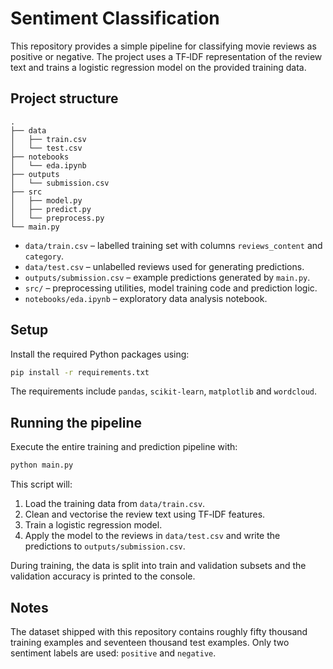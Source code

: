 # Sentiment Classification

This repository provides a simple pipeline for classifying movie reviews as
positive or negative.  The project uses a TF‑IDF representation of the review
text and trains a logistic regression model on the provided training data.

## Project structure

```
.
├── data
│   ├── train.csv
│   └── test.csv
├── notebooks
│   └── eda.ipynb
├── outputs
│   └── submission.csv
├── src
│   ├── model.py
│   ├── predict.py
│   └── preprocess.py
└── main.py
```

- `data/train.csv` – labelled training set with columns `reviews_content`
  and `category`.
- `data/test.csv` – unlabelled reviews used for generating predictions.
- `outputs/submission.csv` – example predictions generated by `main.py`.
- `src/` – preprocessing utilities, model training code and prediction logic.
- `notebooks/eda.ipynb` – exploratory data analysis notebook.

## Setup

Install the required Python packages using:

```bash
pip install -r requirements.txt
```

The requirements include `pandas`, `scikit-learn`, `matplotlib` and
`wordcloud`.

## Running the pipeline

Execute the entire training and prediction pipeline with:

```bash
python main.py
```

This script will:

1. Load the training data from `data/train.csv`.
2. Clean and vectorise the review text using TF‑IDF features.
3. Train a logistic regression model.
4. Apply the model to the reviews in `data/test.csv` and write the
   predictions to `outputs/submission.csv`.

During training, the data is split into train and validation subsets and the
validation accuracy is printed to the console.

## Notes

The dataset shipped with this repository contains roughly fifty thousand
training examples and seventeen thousand test examples.  Only two sentiment
labels are used: `positive` and `negative`.

